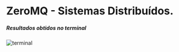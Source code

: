 # ZeroMQ - Sistemas Distribuídos.

##### Resultados obtidos no terminal
![terminal](https://github.com/mateusxfl/zero-mq-example/assets/78103632/7aeaf1df-9db6-45c6-91f5-98691758f786)
